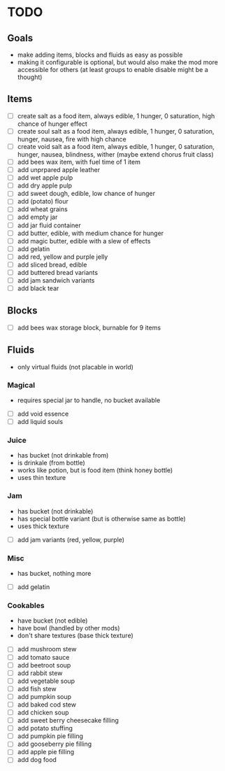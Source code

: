 # TODO

## Goals

- make adding items, blocks and fluids as easy as possible
- making it configurable is optional, but would also make the mod more accessible for others (at least groups to enable disable might be a thought)

## Items

- [ ] create salt as a food item, always edible, 1 hunger, 0 saturation, high chance of hunger effect
- [ ] create soul salt as a food item, always edible, 1 hunger, 0 saturation, hunger, nausea, fire with high chance
- [ ] create void salt as a food item, always edible, 1 hunger, 0 saturation, hunger, nausea, blindness, wither (maybe extend chorus fruit class)
- [ ] add bees wax item, with fuel time of 1 item
- [ ] add unprpared apple leather
- [ ] add wet apple pulp
- [ ] add dry apple pulp
- [ ] add sweet dough, edible, low chance of hunger
- [ ] add (potato) flour
- [ ] add wheat grains
- [ ] add empty jar
- [ ] add jar fluid container
- [ ] add butter, edible, with medium chance for hunger
- [ ] add magic butter, edible with a slew of effects
- [ ] add gelatin
- [ ] add red, yellow and purple jelly
- [ ] add sliced bread, edible
- [ ] add buttered bread variants
- [ ] add jam sandwich variants
- [ ] add black tear

## Blocks

- [ ] add bees wax storage block, burnable for 9 items

## Fluids

- only virtual fluids (not placable in world)

### Magical

- requires special jar to handle, no bucket available
- [ ] add void essence
- [ ] add liquid souls

### Juice

- has bucket (not drinkable from)
- is drinkale (from bottle)
- works like potion, but is food item (think honey bottle)
- uses thin texture

### Jam

- has bucket (not drinkable)
- has special bottle variant (but is otherwise same as bottle)
- uses thick texture
- [ ] add jam variants (red, yellow, purple)

### Misc

- has bucket, nothing more
- [ ] add gelatin

### Cookables

- have bucket (not edible)
- have bowl (handled by other mods)
- don't share textures (base thick texture)
- [ ] add mushroom stew
- [ ] add tomato sauce
- [ ] add beetroot soup
- [ ] add rabbit stew
- [ ] add vegetable soup
- [ ] add fish stew
- [ ] add pumpkin soup
- [ ] add baked cod stew
- [ ] add chicken soup
- [ ] add sweet berry cheesecake filling
- [ ] add potato stuffing
- [ ] add pumpkin pie filling
- [ ] add gooseberry pie filling
- [ ] add apple pie filling
- [ ] add dog food